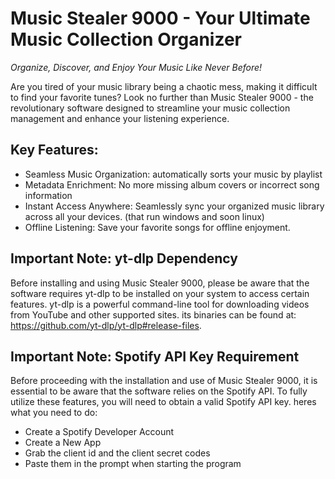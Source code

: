 # Music Stealer 9000 - Your Ultimate Music Collection Organizer #
*Organize, Discover, and Enjoy Your Music Like Never Before!*

Are you tired of your music library being a chaotic mess, making it difficult to find your favorite tunes? Look no further than Music Stealer 9000 - the revolutionary software designed to streamline your music collection management and enhance your listening experience.

## Key Features: ##
* Seamless Music Organization: automatically sorts your music by playlist
* Metadata Enrichment: No more missing album covers or incorrect song information
* Instant Access Anywhere: Seamlessly sync your organized music library across all your devices. (that run windows and soon linux)
* Offline Listening: Save your favorite songs for offline enjoyment.

## Important Note: yt-dlp Dependency ##

Before installing and using Music Stealer 9000, please be aware that the software requires yt-dlp to be installed on your system to access certain features. yt-dlp is a powerful command-line tool for downloading videos from YouTube and other supported sites. its binaries can be found at: https://github.com/yt-dlp/yt-dlp#release-files.

## Important Note: Spotify API Key Requirement ##
Before proceeding with the installation and use of Music Stealer 9000, it is essential to be aware that the software relies on the Spotify API. To fully utilize these features, you will need to obtain a valid Spotify API key. heres what you need to do:
* Create a Spotify Developer Account
* Create a New App
* Grab the client id and the client secret codes
* Paste them in the prompt when starting the program
